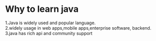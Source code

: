 # Why to learn java
1.Java is widely used and popular language.      
2.widely usage in web apps,mobile apps,enterprise software, backend.
3.java has rich api and community support

